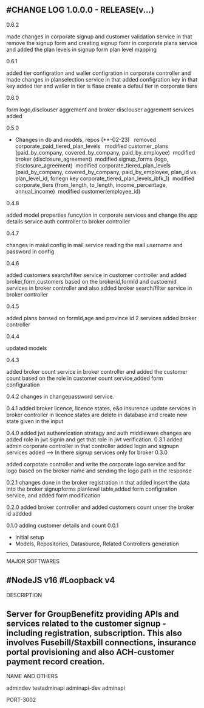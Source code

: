 #CHANGE LOG
1.0.0.0 - RELEASE(v...)
-----------------------------------------------------------------

0.6.2

made changes in corporate signup and customer validation service in that remove the signup form and creating signup fomr in corporate plans service and added the plan levels in signup form plan level mapping

0.6.1

added tier configration and waller configration in corporate controller and made changes in planselection service in that added configration key in that key added tier and waller in tier is flase create a defaul tier in corporate tiers

0.6.0

form logo,disclouser aggrement and broker disclouser aggrement services added 

0.5.0
- Changes in db and models, repos (**-02-23)   removed corporate_paid_tiered_plan_levels   modified customer_plans (paid_by_company, covered_by_company, paid_by_employee)  modified broker (disclosure_agreement)  modified signup_forms (logo, disclosure_agreement)  modified corporate_tiered_plan_levels (paid_by_company, covered_by_company, paid_by_employee, plan_id vs plan_level_id, foriegn key corporate_tiered_plan_levels_ibfk_1)  modified corporate_tiers (from_length, to_length, income_percentage, annual_income)  modified customer(employee_id)

0.4.8

added model properties funcytion in corporate services and change the app details service auth controller to broker controller

0.4.7

changes in maiul config in mail service reading the mail username and password in config

0.4.6

added customers search/filter service in customer controller and added broker,form,customers based on the brokerid,formId and custoemid services in broker controller and also added broker search/filter service in broker controller

0.4.5

added plans bansed on formId,age and province id  2 services added broker controller

0.4.4

updated models

0.4.3

added broker count service in broker controller and added the customer count based on the role in customer count service,added form configuration

0.4.2
changes in changepassword service.

0.4.1
added broker licence, licence states, e&o insurence update services in broker controller
in licence states are delete in database and create new state given in the input

0.4.0
added jwt authenrication stratagy and auth middleware
changes are added role in jwt signin and get that role in jwt verification.
0.3.1
added admin corporate controller in that controller added login and signupn services added
--> In there signup services only for broker
0.3.0

added corpotate controller
and write the corporate logo service and for logo based on the broker name and sending the logo path in the response

0.2.1
changes done in the broker registration in that added insert the data into the broker signupforms planlevel table,added form configiration service, and added form modification

0.2.0
added broker controller and added customers count unser the broker id
addded

0.1.0
adding customer details and count
0.0.1

 - Initial setup
 - Models, Repositories, Datasource, Related Controllers generation

-------------------------------------------------------------------------------------------------------------------

MAJOR SOFTWARES

 #NodeJS        v16
 #Loopback      v4
--------------------------------------------------------------------------------------------------------------------

DESCRIPTION

Server for GroupBenefitz providing APIs and services related to the customer signup - including registration, subscription.
This also involves Fusebill/Staxbill connections, insurance portal provisioning and also ACH-customer payment record creation.
--------------------------------------------------------------------------------------------------------------------------------

NAME AND OTHERS

admindev
testadminapi
adminapi-dev
adminapi

PORT-3002
